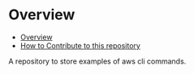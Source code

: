 # Overview

- [Overview](#overview)
- [How to Contribute to this repository](./CONTRIBUTING.md)

A repository to store examples of aws cli commands.
